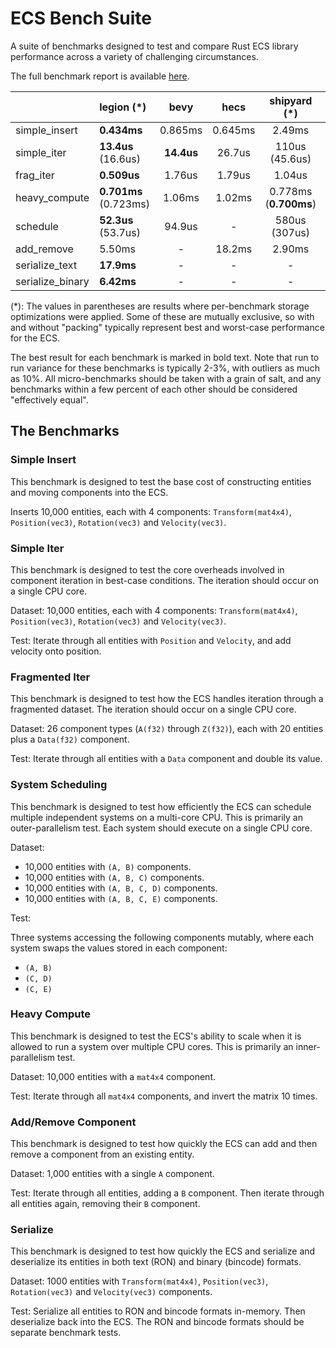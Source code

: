 # ECS Bench Suite

A suite of benchmarks designed to test and compare Rust ECS library performance across a variety of challenging circumstances.

The full benchmark report is available [here](https://rust-gamedev.github.io/ecs_bench_suite/target/criterion/report/index.html).

|                  | legion (\*)           | bevy       | hecs    | shipyard (\*)         | specs       |
|------------------|:----------------------|:----------:|:-------:|:---------------------:|:-----------:|
| simple_insert    | **0.434ms**           | 0.865ms    | 0.645ms | 2.49ms                | 2.32ms      |
| simple_iter      | **13.4us** (16.6us)   | **14.4us** | 26.7us  | 110us (45.6us)        | 34.3ms      |
| frag_iter        | **0.509us**           | 1.76us     | 1.79us  | 1.04us                | 1.67us      |
| heavy_compute    | **0.701ms** (0.723ms) | 1.06ms     | 1.02ms  | 0.778ms (**0.700ms**) | 0.995ms     |
| schedule         | **52.3us** (53.7us)   | 94.9us     | -       | 580us (307us)         | 244us       |
| add_remove       | 5.50ms                | -          | 18.2ms  | 2.90ms                | **0.148ms** |
| serialize_text   | **17.9ms**            | -          | -       | -                     | -           |
| serialize_binary | **6.42ms**            | -          | -       | -                     | -           |

(*): The values in parentheses are results where per-benchmark storage optimizations were applied. Some of these are mutually exclusive, so with and without "packing" typically represent best and worst-case performance for the ECS.

The best result for each benchmark is marked in bold text. Note that run to run variance for these benchmarks is typically 2-3%, with outliers as much as 10%. All micro-benchmarks should be taken with a grain of salt, and any benchmarks within a few percent of each other should be considered "effectively equal".

## The Benchmarks

### Simple Insert

This benchmark is designed to test the base cost of constructing entities and moving components into the ECS.

Inserts 10,000 entities, each with 4 components: `Transform(mat4x4)`, `Position(vec3)`, `Rotation(vec3)` and `Velocity(vec3)`.

### Simple Iter

This benchmark is designed to test the core overheads involved in component iteration in best-case conditions. The iteration should occur on a single CPU core.

Dataset: 10,000 entities, each with 4 components: `Transform(mat4x4)`, `Position(vec3)`, `Rotation(vec3)` and `Velocity(vec3)`.

Test: Iterate through all entities with `Position` and `Velocity`, and add velocity onto position.

### Fragmented Iter

This benchmark is designed to test how the ECS handles iteration through a fragmented dataset. The iteration should occur on a single CPU core.

Dataset: 26 component types (`A(f32)` through `Z(f32)`), each with 20 entities plus a `Data(f32)` component.

Test: Iterate through all entities with a `Data` component and double its value.

### System Scheduling

This benchmark is designed to test how efficiently the ECS can schedule multiple independent systems on a multi-core CPU. This is primarily an outer-parallelism test. Each system should execute on a single CPU core.

Dataset:

* 10,000 entities with `(A, B)` components.
* 10,000 entities with `(A, B, C)` components.
* 10,000 entities with `(A, B, C, D)` components.
* 10,000 entities with `(A, B, C, E)` components.

Test:

Three systems accessing the following components mutably, where each system swaps the values stored in each component:

* `(A, B)`
* `(C, D)`
* `(C, E)`

### Heavy Compute

This benchmark is designed to test the ECS's ability to scale when it is allowed to run a system over multiple CPU cores. This is primarily an inner-parallelism test.

Dataset: 10,000 entities with a `mat4x4` component.

Test: Iterate through all `mat4x4` components, and invert the matrix 10 times.

### Add/Remove Component

This benchmark is designed to test how quickly the ECS can add and then remove a component from an existing entity.

Dataset: 1,000 entities with a single `A` component.

Test: Iterate through all entities, adding a `B` component. Then iterate through all entities again, removing their `B` component.

### Serialize

This benchmark is designed to test how quickly the ECS and serialize and deserialize its entities in both text (RON) and binary (bincode) formats.

Dataset: 1000 entities with `Transform(mat4x4)`, `Position(vec3)`, `Rotation(vec3)` and `Velocity(vec3)` components.

Test: Serialize all entities to RON and bincode formats in-memory. Then deserialize back into the ECS. The RON and bincode formats should be separate benchmark tests.
